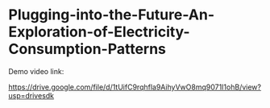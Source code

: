 # Plugging-into-the-Future-An-Exploration-of-Electricity-Consumption-Patterns

Demo video link:

https://drive.google.com/file/d/1tUifC9rqhfla9AihyVwO8mq9071I1ohB/view?usp=drivesdk
